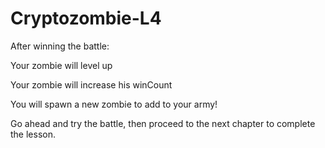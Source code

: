# Cryptozombie-L4

After winning the battle:

Your zombie will level up

Your zombie will increase his winCount

You will spawn a new zombie to add to your army!

Go ahead and try the battle, then proceed to the next chapter to complete the lesson.
